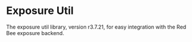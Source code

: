 # Exposure Util

The exposure util library, version r3.7.21, for easy integration with the Red Bee exposure backend.